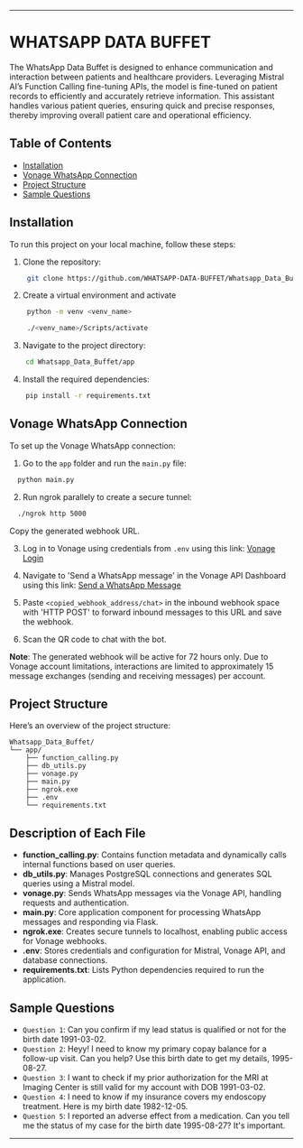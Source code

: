 
---

# WHATSAPP DATA BUFFET

The WhatsApp Data Buffet is designed to enhance communication and interaction between patients and healthcare providers. Leveraging Mistral AI’s Function Calling fine-tuning APIs, the model is fine-tuned on patient records to efficiently and accurately retrieve information. This assistant handles various patient queries, ensuring quick and precise responses, thereby improving overall patient care and operational efficiency.

## Table of Contents
- [Installation](#installation)
- [Vonage WhatsApp Connection](vonage-whatsapp-connection)
- [Project Structure](project-structure)
- [Sample Questions](sample-questions)
  
## Installation

To run this project on your local machine, follow these steps:

1. Clone the repository:
   ```bash
    git clone https://github.com/WHATSAPP-DATA-BUFFET/Whatsapp_Data_Buffet
   ```

2. Create a virtual environment and activate
   ```bash
    python -m venv <venv_name>
   ```

   ```bash
    ./<venv_name>/Scripts/activate
   ```
   
3. Navigate to the project directory:
  ```bash
      cd Whatsapp_Data_Buffet/app
  ```

4. Install the required dependencies:
   
```bash
    pip install -r requirements.txt
   ```

## Vonage WhatsApp Connection

To set up the Vonage WhatsApp connection:

1. Go to the `app` folder and run the `main.py` file:
```bash
  python main.py
 ```

2. Run ngrok parallely to create a secure tunnel:
```bash
  ./ngrok http 5000
 ```

Copy the generated webhook URL.

3. Log in to Vonage using credentials from `.env` using this link:
[Vonage Login](https://dashboard.nexmo.com/sign-in?adobe_mc=MCMID%3D15640697533634033622262375739442374659%7CMCORGID%3DA8833BC75245AF9E0A490D4D%2540AdobeOrg%7CTS%3D1719571570&cjregion=429207)

4. Navigate to 'Send a WhatsApp message' in the Vonage API Dashboard using this link:
[Send a WhatsApp Message](https://dashboard.nexmo.com/messages/sandbox)

5. Paste `<copied_webhook_address/chat>` in the inbound webhook space with 'HTTP POST' to forward inbound messages to this URL and save the webhook.

6. Scan the QR code to chat with the bot.

**Note**: 
The generated webhook will be active for 72 hours only. 
Due to Vonage account limitations, interactions are limited to approximately 15 message exchanges (sending and receiving messages) per account.

## Project Structure

Here’s an overview of the project structure:

```
Whatsapp_Data_Buffet/
└── app/
    ├── function_calling.py
    ├── db_utils.py
    ├── vonage.py
    ├── main.py
    ├── ngrok.exe
    ├── .env
    └── requirements.txt

```

## Description of Each File

- **function_calling.py**: Contains function metadata and dynamically calls internal functions based on user queries.
- **db_utils.py**: Manages PostgreSQL connections and generates SQL queries using a Mistral model.
- **vonage.py**: Sends WhatsApp messages via the Vonage API, handling requests and authentication.
- **main.py**: Core application component for processing WhatsApp messages and responding via Flask.
- **ngrok.exe**: Creates secure tunnels to localhost, enabling public access for Vonage webhooks.
- **.env**: Stores credentials and configuration for Mistral, Vonage API, and database connections.
- **requirements.txt**: Lists Python dependencies required to run the application.

## Sample Questions

- `Question 1`: Can you confirm if my lead status is qualified or not for the birth date 1991-03-02.
- `Question 2`: Heyy! I need to know my primary copay balance for a follow-up visit. Can you help? Use this birth date to get my details, 1995-08-27.
- `Question 3`: I want to check if my prior authorization for the MRI at Imaging Center is still valid for my account with DOB 1991-03-02.
- `Question 4`: I need to know if my insurance covers my endoscopy treatment. Here is my birth date 1982-12-05.
- `Question 5`: I reported an adverse effect from a medication. Can you tell me the status of my case for the birth date 1995-08-27? It's important.


---
